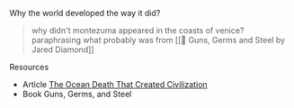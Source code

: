 Why the world developed the way it did?
> why didn't montezuma appeared in the coasts of venice?
> paraphrasing what probably was from [[📔 Guns, Germs and Steel by Jared Diamond]]



Resources
- Article [The Ocean Death That Created Civilization ](https://unchartedterritories.tomaspueyo.com/p/tethys?utm_source=profile&utm_medium=reader2)
- Book Guns, Germs, and Steel